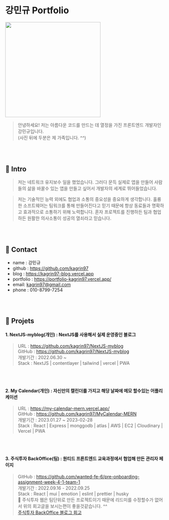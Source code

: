 # 강민규 Portfolio

<img src="https://user-images.githubusercontent.com/75124028/226550160-98939d04-e638-42be-b2ef-d37f5a9341ca.jpeg" width="300px" />

> 안녕하세요! 저는 아름다운 코드를 만드는 데 열정을 가진 프론트엔드 개발자인 강민규입니다.
> <br>(사진 뒤에 두분은 제 가족입니다. ^^)

<br></br>

## 📌 Intro

> 저는 네트워크 유지보수 일을 했었습니다. 그러다 문득 실제로 앱을 만들어 사람들의 삶을 바꿀수 있는 앱을 만들고 싶어서 개발자의 세계로 뛰어들었습니다.

> 저는 기술적인 능력 외에도 협업과 소통의 중요성을 중요하게 생각합니다. 훌륭한 소프트웨어는 팀워크를 통해 만들어진다고 믿기 때문에 항상 동료들과 명확하고 효과적으로 소통하기 위해 노력합니다. 혼자 프로젝트를 진행하든 팀과 협업하든 원활한 의사소통이 성공의 열쇠라고 믿습니다.

<br></br>

## 📌 Contact

- name : 강민규
- github : https://github.com/kagrin97
- blog : https://kagrin97-blog.vercel.app
- portfolio : https://portfolio-kagrin97.vercel.app/
- email: kagrin97@gmail.com
- phone : 010-8799-7254

<br></br>

## 📌 Projets

#### 1. NextJS-myblog(개인) : NextJS를 사용해서 실제 운영중인 블로그

> URL : https://github.com/kagrin97/NextJS-myblog  
> GitHub : https://github.com/kagrin97/NextJS-myblog
> <br>개발기간 : 2022.06.30 ~
> <br>Stack : NextJS | contentlayer | tailwind | vercel | PWA

<br></br>

#### 2. My Calendar(개인) : 자신만의 캘린더를 가지고 해당 날짜에 메모 할수있는 어플리케이션

> URL : https://my-calendar-mern.vercel.app/  
> GitHub : https://github.com/kagrin97/MyCalendar-MERN
> <br>개발기간 : 2023.01.27 ~ 2023-02-28
> <br>Stack : React | Express | monggodb | atlas | AWS | EC2 | Cloudinary | Vercel | PWA

<br></br>

#### 3. 주식투자 BackOffice(팀) : 원티드 프론트엔드 교육과정에서 협업해 만든 관리자 페이지

> GitHub : https://github.com/wanted-fe-6/pre-onboarding-assignment-week-4-1-team-1
> <br>개발기간 : 2022.09.16 - 2022.09.25
> <br>Stack : React | mui | emotion | eslint | prettier | husky
> <br>📌 주식투자 웹은 팀단위로 만든 프로젝트이기 때문에 리드미를 수정할수가 없어서 위의 회고글을 보시는편이 좋을것같습니다. ^^
> <br>[주식투자 BackOffice 블로그 회고](<https://kagrin97-blog.vercel.app/article/%ED%94%84%EB%A6%AC%EC%98%A8%EB%B3%B4%EB%94%A9%ED%94%84%EB%A1%A0%ED%8A%B8%EC%97%94%EB%93%9C4%EC%A3%BC%EC%B0%A8(ffc)>)
